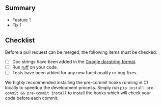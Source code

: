 ## Summary

* Feature 1
* Fix 1

## Checklist

Before a pull request can be merged, the following items must be checked:

* [ ] Doc strings have been added in the [Google docstring format](https://sphinxcontrib-napoleon.readthedocs.io/en/latest/example_google.html#example-google).
* [ ] Run [ruff](https://beta.ruff.rs/docs/rules/#pydocstyle-d) on your code.
* [ ] Tests have been added for any new functionality or bug fixes.

We highly recommended installing the pre-commit hooks running in CI locally to speedup the development process. Simply run `pip install pre-commit && pre-commit install` to install the hooks which will check your code before each commit.

